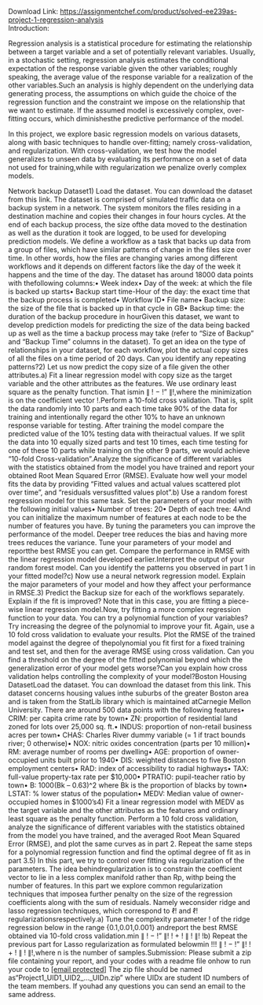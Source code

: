Download Link: https://assignmentchef.com/product/solved-ee239as-project-1-regression-analysis
<br>
Introduction:

Regression analysis is a statistical procedure for estimating the relationship between a target variable and a set of potentially relevant variables. Usually, in a stochastic setting, regression analysis estimates the conditional expectation of the response variable given the other variables; roughly speaking, the average value of the response variable for a realization of the other variables.Such an analysis is highly dependent on the underlying data generating process, the assumptions on which guide the choice of the regression function and the constraint we impose on the relationship that we want to estimate. If the assumed model is excessively complex, over-fitting occurs, which diminishesthe predictive performance of the model.

In this project, we explore basic regression models on various datasets, along with basic techniques to handle over-fitting; namely cross-validation, and regularization. With cross-validation, we test how the model generalizes to unseen data by evaluating its performance on a set of data not used for training,while with regularization we penalize overly complex models.

Network backup Dataset1) Load the dataset. You can download the dataset from this link. The dataset is comprised of simulated traffic data on a backup system in a network. The system monitors the files residing in a destination machine and copies their changes in four hours cycles. At the end of each backup process, the size ofthe data moved to the destination as well as the duration it took are logged, to be used for developing prediction models. We define a workflow as a task that backs up data from a group of files, which have similar patterns of change in the files size over time. In other words, how the files are changing varies among different workflows and it depends on different factors like the day of the week it happens and the time of the day. The dataset has around 18000 data points with thefollowing columns:• Week index• Day of the week: at which the file is backed up starts• Backup start time-Hour of the day: the exact time that the backup process is completed• Workflow ID• File name• Backup size: the size of the file that is backed up in that cycle in GB• Backup time: the duration of the backup procedure in hourGiven this dataset, we want to develop prediction models for predicting the size of the data being backed up as well as the time a backup process may take (refer to “Size of Backup” and “Backup Time” columns in the dataset). To get an idea on the type of relationships in your dataset, for each workflow, plot the actual copy sizes of all the files on a time period of 20 days. Can you identify any repeating patterns?2) Let us now predict the copy size of a file given the other attributes.a) Fit a linear regression model with copy size as the target variable and the other attributes as the features. We use ordinary least square as the penalty function. That ismin ∥ ! − !” ∥!,where the minimization is on the coefficient vector !.Perform a 10-fold cross validation. That is, split the data randomly into 10 parts and each time take 90% of the data for training and intentionally regard the other 10% to have an unknown response variable for testing. After training the model compare the predicted value of the 10% testing data with theiractual values. If we split the data into 10 equally sized parts and test 10 times, each time testing for one of these 10 parts while training on the other 9 parts, we would achieve “10-fold Cross-validation”.Analyze the significance of different variables with the statistics obtained from the model you have trained and report your obtained Root Mean Squared Error (RMSE). Evaluate how well your model fits the data by providing “Fitted values and actual values scattered plot over time”, and “residuals versusfitted values plot”.b) Use a random forest regression model for this same task. Set the parameters of your model with the following initial values• Number of trees: 20• Depth of each tree: 4And you can initialize the maximum number of features at each node to be the number of features you have. By tuning the parameters you can improve the performance of the model. Deeper tree reduces the bias and having more trees reduces the variance. Tune your parameters of your model and reportthe best RMSE you can get. Compare the performance in RMSE with the linear regression model developed earlier.Interpret the output of your random forest model. Can you identify the patterns you observed in part 1 in your fitted model?c) Now use a neural network regression model. Explain the major parameters of your model and how they affect your performance in RMSE.3) Predict the Backup size for each of the workflows separately. Explain if the fit is improved? Note that in this case, you are fitting a piece-wise linear regression model.Now, try fitting a more complex regression function to your data. You can try a polynomial function of your variables? Try increasing the degree of the polynomial to improve your fit. Again, use a 10 fold cross validation to evaluate your results. Plot the RMSE of the trained model against the degree of thepolynomial you fit first for a fixed training and test set, and then for the average RMSE using cross validation. Can you find a threshold on the degree of the fitted polynomial beyond which the generalization error of your model gets worse?Can you explain how cross validation helps controlling the complexity of your model?Boston Housing DatasetLoad the dataset. You can download the dataset from this link. This dataset concerns housing values inthe suburbs of the greater Boston area and is taken from the StatLib library which is maintained atCarnegie Mellon University. There are around 500 data points with the following features• CRIM: per capita crime rate by town• ZN: proportion of residential land zoned for lots over 25,000 sq. ft.• INDUS: proportion of non-retail business acres per town• CHAS: Charles River dummy variable (= 1 if tract bounds river; 0 otherwise)• NOX: nitric oxides concentration (parts per 10 million)• RM: average number of rooms per dwelling• AGE: proportion of owner-occupied units built prior to 1940• DIS: weighted distances to five Boston employment centers• RAD: index of accessibility to radial highways• TAX: full-value property-tax rate per $10,000• PTRATIO: pupil-teacher ratio by town• B: 1000(Bk – 0.63)^2 where Bk is the proportion of blacks by town• LSTAT: % lower status of the population• MEDV: Median value of owner-occupied homes in $1000’s4) Fit a linear regression model with MEDV as the target variable and the other attributes as the features and ordinary least square as the penalty function. Perform a 10 fold cross validation, analyze the significance of different variables with the statistics obtained from the model you have trained, and the averaged Root Mean Squared Error (RMSE), and plot the same curves as in part 2. Repeat the same steps for a polynomial regression function and find the optimal degree of fit as in part 3.5) In this part, we try to control over fitting via regularization of the parameters. The idea behindregularization is to constrain the coefficient vector to lie in a less complex manifold rather than Rp, withp being the number of features. In this part we explore common regularization techniques that imposea further penalty on the size of the regression coefficients along with the sum of residuals. Namely weconsider ridge and lasso regression techniques, which correspond to ℓ! and ℓ! regularizationsrespectively.a) Tune the complexity parameter ! of the ridge regression below in the range {0.1,0.01,0.001} andreport the best RMSE obtained via 10-fold cross validation.min ∥ ! − !” ∥! ! + ! ∥ ! ∥! !b) Repeat the previous part for Lasso regularization as formulated belowmin !!! ∥ ! − !” ∥! ! + ! ∥ ! ∥!,where n is the number of samples.Submission: Please submit a zip file containing your report, and your codes with a readme file onhow to run your code to <a href="/cdn-cgi/l/email-protection" class="__cf_email__" data-cfemail="c0a5a5f2f3f9a1b3eeb7a9aeb4a5b2f2f0f1f680a7ada1a9aceea3afadee">[email protected]</a> The zip file should be named as“Project1_UID1_UID2_…_UIDn.zip” where UIDx are student ID numbers of the team members. If youhad any questions you can send an email to the same address.